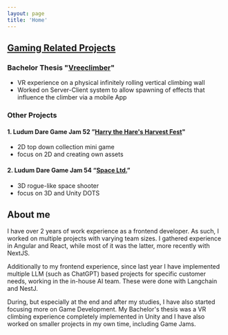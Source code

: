 ```yaml
---
layout: page
title: 'Home'
---
```


## [Gaming Related Projects](https://paulbliemegger.github.io/projects)

### Bachelor Thesis "[Vreeclimber](https://www.vreeclimber.at/)"

- VR experience on a physical infinitely rolling vertical climbing wall
- Worked on Server-Client system to allow spawning of effects that influence the climber via a mobile App

### Other Projects

#### 1. Ludum Dare Game Jam 52 ”[Harry the Hare's Harvest Fest](https://ldjam.com/events/ludum-dare/52/harry-the-hares-harvest-fest)"

- 2D top down collection mini game
- focus on 2D and creating own assets

#### 2. Ludum Dare Game Jam 54 “[Space Ltd.](https://ldjam.com/events/ludum-dare/54/space-ltd-15)”

- 3D rogue-like space shooter
- focus on 3D and Unity DOTS

## About me

I have over 2 years of work experience as a frontend developer. As such, I worked on multiple projects with varying team sizes.
I gathered experience in Angular and React, while most of it was the latter, more recently with NextJS.

Additionally to my frontend experience, since last year I have implemented multiple LLM (such as ChatGPT) based projects for specific customer needs, working in the in-house AI team. These were done with Langchain and NestJ.

During, but especially at the end and after my studies, I have also started focusing more on Game Development.
My Bachelor's thesis was a VR climbing experience completely implemented in Unity and I have also worked on smaller projects in my own time, including Game Jams.
